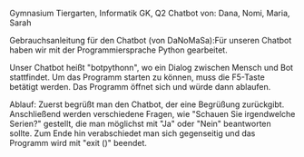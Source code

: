 Gymnasium Tiergarten, Informatik GK, Q2
Chatbot von: Dana, Nomi, Maria, Sarah

Gebrauchsanleitung für den Chatbot (von DaNoMaSa):Für unseren Chatbot haben wir mit der Programmiersprache Python gearbeitet.

Unser Chatbot heißt "botpythonn", wo ein Dialog zwischen Mensch und Bot stattfindet.
Um das Programm starten zu können, muss die F5-Taste betätigt werden.
Das Programm öffnet sich und würde dann ablaufen.

Ablauf: Zuerst begrüßt man den Chatbot, der eine Begrüßung zurückgibt. Anschließend werden verschiedene Fragen, wie "Schauen Sie irgendwelche Serien?" gestellt, die man möglichst mit "Ja" oder "Nein" beantworten sollte.
Zum Ende hin verabschiedet man sich gegenseitig und das Programm wird mit "exit ()" beendet.

